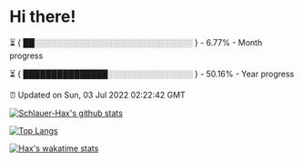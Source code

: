 # Hi there!

⏳ { ██░░░░░░░░░░░░░░░░░░░░░░░░░░░░ } - 6.77% - Month progress

⏳ { ███████████████░░░░░░░░░░░░░░░ } - 50.16% - Year progress

⏰ Updated on Sun, 03 Jul 2022 02:22:42 GMT


[![Schlauer-Hax's github stats](https://github-readme-stats.vercel.app/api?username=Schlauer-Hax&show_icons=true&theme=dark&count_private=true)](https://github.com/Schlauer-Hax)


[![Top Langs](https://github-readme-stats.vercel.app/api/top-langs/?username=Schlauer-Hax&layout=compact&theme=dark)](https://github.com/Schlauer-Hax?tab=repositories)


[![Hax's wakatime stats](https://github-readme-stats.vercel.app/api/wakatime?username=Hax&theme=dark)](https://wakatime.com/@Hax)

